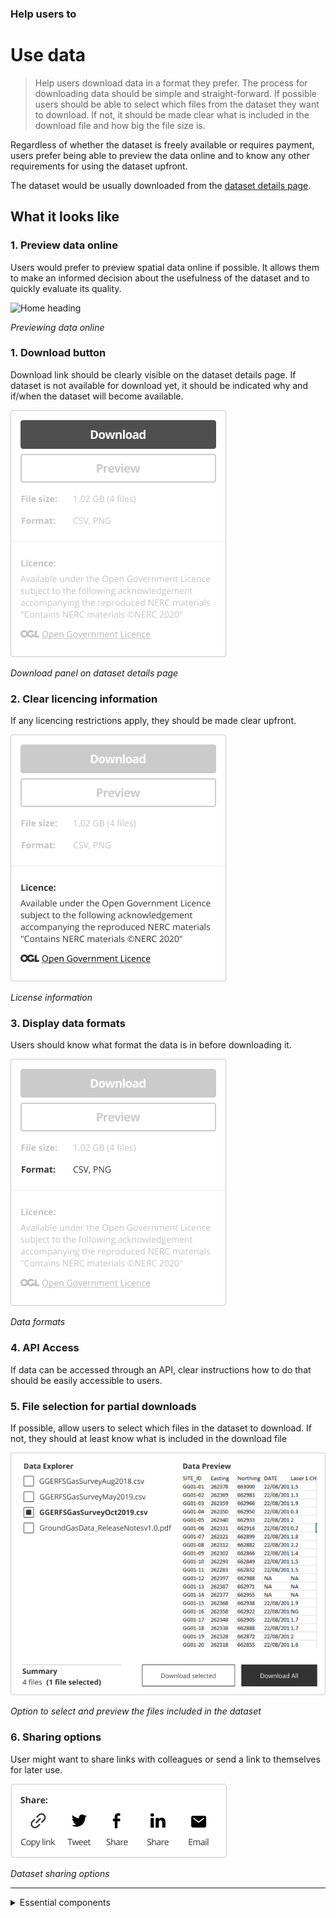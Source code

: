 ### Help users to
# Use data

> Help users download data in a format they prefer. The process for downloading data should be simple and straight-forward. If possible users should be able to select which files from the dataset they want to download. If not, it should be made clear what is included in the download file and how big the file size is.

Regardless of whether the dataset is freely available or requires payment, users prefer being able to preview the data online and to know any other requirements for using the dataset upfront.

The dataset would be usually downloaded from the [dataset details page](/main-content/pages/dataset-details).

## What it looks like

### 1. Preview data online

Users would prefer to preview spatial data online if possible. It allows them to make an informed decision about the usefulness of the dataset and to quickly evaluate its quality.

<div class="image-container">

![Home heading](../../_media/overview/.png)

*Previewing data online*

</div>

### 1. Download button

Download link should be clearly visible on the dataset details page. If dataset is not available for download yet, it should be  indicated why and if/when the dataset will become available.

<div class="image-container">

![Google results](../../_media/use-data/download-panel.png)

*Download panel on dataset details page*

</div>

### 2. Clear licencing information

If any licencing restrictions apply, they should be made clear upfront.

<div class="image-container">

![Google results](../../_media/use-data/license.png)

*License information*

</div>

### 3. Display data formats

Users should know what format the data is in before downloading it.

<div class="image-container">

![Google results](../../_media/use-data/format.png)

*Data formats*

</div>

### 4. API Access

If data can be accessed through an API, clear instructions how to do that should be easily accessible to users.

### 5. File selection for partial downloads

If possible, allow users to select which files in the dataset to download. If not, they should at least know what is included in the download file

<div class="image-container">

![Google results](../../_media/use-data/data-preview.png)

*Option to select and preview the files included in the dataset*

</div>

### 6. Sharing options

User might want to share links with colleagues or send a link to themselves for later use.

<div class="image-container">

![Google results](../../_media/use-data/share-panel.png)

*Dataset sharing options*

</div>

---

<!-- Additional information can be presented in dropdown menus -->

<details>
<summary>Essential components</summary>
<br>

Below is a checklist of components/information that are relevant for this task.

These components can be arranged in many ways, but the ones with highest relevance should be the most visible/accessible.

?> 1 - high relevance, 2 - medium relevance, 3 - low relevance

<!-- Table of component start -->

| Component       | Description                                                    | Relevance |
|-----------------|----------------------------------------------------------------|:---------:|
| Download button | Download link or instructions how to access data               |     1     |
| Data formats    | What formats is the data provided in?                          |     1     |
| Sharing options | Share, email or copy the dataset url                           |     2     |
| Data preview    | Preview all or parts of a dataset online before downloading it |     2     |
| Licence details | Are there any limitation on how the data can be used?          |     1     |

</details>

